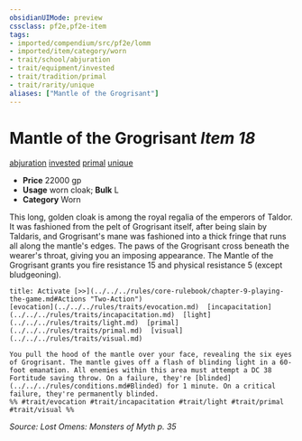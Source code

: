 ```yaml
---
obsidianUIMode: preview
cssclass: pf2e,pf2e-item
tags:
- imported/compendium/src/pf2e/lomm
- imported/item/category/worn
- trait/school/abjuration
- trait/equipment/invested
- trait/tradition/primal
- trait/rarity/unique
aliases: ["Mantle of the Grogrisant"]
---
```

# Mantle of the Grogrisant *Item 18*  
[abjuration](abjuration.md)  [invested](invested.md)  [primal](primal.md)  [unique](unique.md)  

- **Price** 22000 gp
- **Usage** worn cloak; **Bulk** L
- **Category** Worn

This long, golden cloak is among the royal regalia of the emperors of Taldor. It was fashioned from the pelt of Grogrisant itself, after being slain by Taldaris, and Grogrisant's mane was fashioned into a thick fringe that runs all along the mantle's edges. The paws of the Grogrisant cross beneath the wearer's throat, giving you an imposing appearance. The Mantle of the Grogrisant grants you fire resistance 15 and physical resistance 5 (except bludgeoning).

```ad-embed-ability
title: Activate [>>](../../../rules/core-rulebook/chapter-9-playing-the-game.md#Actions "Two-Action")
[evocation](../../../rules/traits/evocation.md)  [incapacitation](../../../rules/traits/incapacitation.md)  [light](../../../rules/traits/light.md)  [primal](../../../rules/traits/primal.md)  [visual](../../../rules/traits/visual.md)  

You pull the hood of the mantle over your face, revealing the six eyes of Grogrisant. The mantle gives off a flash of blinding light in a 60-foot emanation. All enemies within this area must attempt a DC 38 Fortitude saving throw. On a failure, they're [blinded](../../../rules/conditions.md#Blinded) for 1 minute. On a critical failure, they're permanently blinded.  
%% #trait/evocation #trait/incapacitation #trait/light #trait/primal #trait/visual %%
```

*Source: Lost Omens: Monsters of Myth p. 35*
